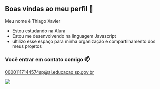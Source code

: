 ## Boas vindas ao meu perfil 💙

Meu nome é Thiago Xavier 

- Estou estudando na Alura
- Estou me desenvolvendo na linguagem Javascript
- ultilizo esse espaço para minha organização e compartilhamento dos meus projetos

### Você entrar em contato comigo 📫

00001117144574sp@al.educacao.sp.gov.br

![](https://tenor.com/pt-BR/view/naruto-gif-19427546)
